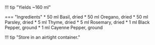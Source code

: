 !!! tip "Yields ~160 ml"

=== "Ingredients"
    * 50 ml Basil, dried
    * 50 ml Oregano, dried
    * 50 ml Parsley, dried
    * 5 ml Thyme, dried
    * 5 ml Rosemary, dried
    * 1 ml Black Pepper, ground
    * 1 ml Cayenne Pepper, ground

!!! tip "Store in an airtight container."
